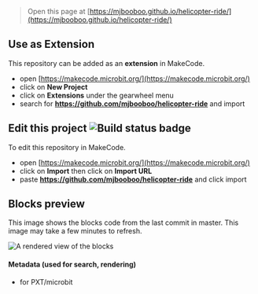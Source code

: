 
> Open this page at [https://mjbooboo.github.io/helicopter-ride/](https://mjbooboo.github.io/helicopter-ride/)

## Use as Extension

This repository can be added as an **extension** in MakeCode.

* open [https://makecode.microbit.org/](https://makecode.microbit.org/)
* click on **New Project**
* click on **Extensions** under the gearwheel menu
* search for **https://github.com/mjbooboo/helicopter-ride** and import

## Edit this project ![Build status badge](https://github.com/mjbooboo/helicopter-ride/workflows/MakeCode/badge.svg)

To edit this repository in MakeCode.

* open [https://makecode.microbit.org/](https://makecode.microbit.org/)
* click on **Import** then click on **Import URL**
* paste **https://github.com/mjbooboo/helicopter-ride** and click import

## Blocks preview

This image shows the blocks code from the last commit in master.
This image may take a few minutes to refresh.

![A rendered view of the blocks](https://github.com/mjbooboo/helicopter-ride/raw/master/.github/makecode/blocks.png)

#### Metadata (used for search, rendering)

* for PXT/microbit
<script src="https://makecode.com/gh-pages-embed.js"></script><script>makeCodeRender("{{ site.makecode.home_url }}", "{{ site.github.owner_name }}/{{ site.github.repository_name }}");</script>

